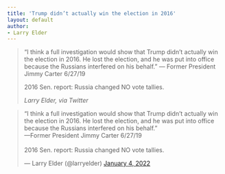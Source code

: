 ```yaml
---
title: 'Trump didn’t actually win the election in 2016'
layout: default
author:
- Larry Elder
---
```


> “I think a full investigation would show that Trump didn’t actually win the election in 2016. He lost the election, and he was put into office because the Russians interfered on his behalf.” — Former President Jimmy Carter 6/27/19
>
> 2016 Sen. report: Russia changed NO vote tallies.
>
> <cite>Larry Elder, via Twitter</cite>

<blockquote class="twitter-tweet"><p lang="en" dir="ltr">“I think a full investigation would show that Trump didn’t actually win the election in 2016. He lost the election, and he was put into office because the Russians interfered on his behalf.”<br>—Former President Jimmy Carter 6/27/19<br><br>2016 Sen. report: Russia changed NO vote tallies.</p>&mdash; Larry Elder (@larryelder) <a href="https://twitter.com/larryelder/status/1478402176229666816?ref_src=twsrc%5Etfw">January 4, 2022</a></blockquote> <script async src="https://platform.twitter.com/widgets.js" charset="utf-8"></script>
